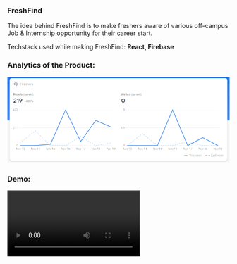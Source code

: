 ### FreshFind

The idea behind FreshFind is to make freshers aware of various off-campus Job & Internship opportunity for their career start. 

Techstack used while making FreshFind: **React, Firebase**

### Analytics of the Product:
<img src="extras/Analytics.png">


### Demo:

<video src="extras/video.webm">

FreshFind Link: https://freshfind.netlify.app/





